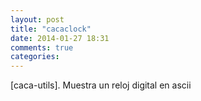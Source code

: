 ```yaml
---
layout: post
title: "cacaclock"
date: 2014-01-27 18:31
comments: true
categories: 
---
```

[caca-utils]. Muestra un reloj digital en ascii

